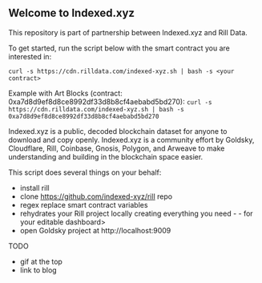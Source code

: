 ## Welcome to Indexed.xyz

This repository is part of partnership between Indexed.xyz and Rill Data.  

To get started, run the script below with the smart contract you are interested in:

`curl -s https://cdn.rilldata.com/indexed-xyz.sh | bash -s <your contract>` 

Example with Art Blocks (contract: 0xa7d8d9ef8d8ce8992df33d8b8cf4aebabd5bd270):
`curl -s https://cdn.rilldata.com/indexed-xyz.sh | bash -s 0xa7d8d9ef8d8ce8992df33d8b8cf4aebabd5bd270` 


Indexed.xyz is a public, decoded blockchain dataset for anyone to download and copy openly. Indexed.xyz is a community effort by Goldsky, Cloudflare, Rill, Coinbase, Gnosis, Polygon, and Arweave to make understanding and building in the blockchain space easier.

This script does several things on your behalf:
- install rill
- clone https://github.com/indexed-xyz/rill repo
- regex replace smart contract variables
- rehydrates your Rill project locally creating everything you need - - for your editable dashboard>
- open Goldsky project at http://localhost:9009


TODO
- gif at the top
- link to blog
